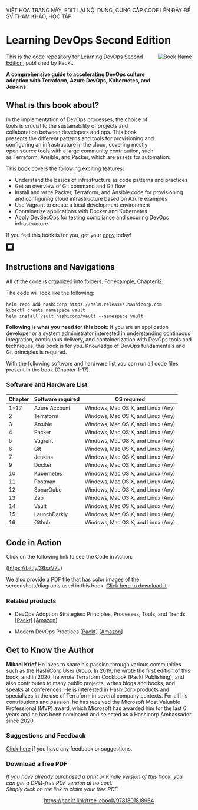
VIỆT HÓA TRANG NÀY, EDIT LẠI NỘI DUNG, CUNG CẤP CODE LÊN ĐÂY ĐỂ SV THAM KHẢO, HỌC TẬP.

# Learning DevOps Second Edition

<a href="https://www.packtpub.com/product/learning-devops-second-edition/9781801818964"><img src="https://images-na.ssl-images-amazon.com/images/I/31-t9tz9vLL._SX404_BO1,204,203,200_.jpg" alt="Book Name" height="256px" align="right"></a>

This is the code repository for [Learning DevOps Second Edition](https://www.packtpub.com/product/learning-devops-second-edition/9781801818964), published by Packt.

**A comprehensive guide to accelerating DevOps culture adoption with Terraform, Azure DevOps, Kubernetes, and Jenkins**

## What is this book about?
In the implementation of DevOps processes, the choice of tools is crucial to the sustainability of projects and collaboration between developers and ops. This book presents the different patterns and tools for provisioning and configuring an infrastructure in the cloud, covering mostly open source tools with a large community contribution, such as Terraform, Ansible, and Packer, which are assets for automation.

This book covers the following exciting features: 
* Understand the basics of infrastructure as code patterns and practices
* Get an overview of Git command and Git flow
* Install and write Packer, Terraform, and Ansible code for provisioning and configuring cloud infrastructure based on Azure examples
* Use Vagrant to create a local development environment
* Containerize applications with Docker and Kubernetes
* Apply DevSecOps for testing compliance and securing DevOps infrastructure

If you feel this book is for you, get your [copy](https://www.amazon.com/dp/1801818967) today!

<a href="https://www.packtpub.com/?utm_source=github&utm_medium=banner&utm_campaign=GitHubBanner"><img src="https://raw.githubusercontent.com/PacktPublishing/GitHub/master/GitHub.png" alt="https://www.packtpub.com/" border="5" /></a>

## Instructions and Navigations
All of the code is organized into folders. For example, Chapter12.

The code will look like the following:
```
helm repo add hashicorp https://helm.releases.hashicorp.com
kubectl create namespace vault
helm install vault hashicorp/vault --namespace vault
```

**Following is what you need for this book:**
If you are an application developer or a system administrator interested in understanding continuous integration, continuous delivery, and containerization with DevOps tools and techniques, this book is for you. Knowledge of DevOps fundamentals and Git principles is required.

With the following software and hardware list you can run all code files present in the book (Chapter 1-17).

### Software and Hardware List

| Chapter  | Software required                    | OS required                        |
| -------- | -----------------------------------  | -----------------------------------|
| 1-17     | Azure Account 						  | Windows, Mac OS X, and Linux (Any) |
| 2        | Terraform 							  | Windows, Mac OS X, and Linux (Any) |
| 3        | Ansible 							  | Windows, Mac OS X, and Linux (Any) |
| 4        | Packer 							  | Windows, Mac OS X, and Linux (Any) |
| 5        | Vagrant 							  | Windows, Mac OS X, and Linux (Any) |
| 6        | Git     							  | Windows, Mac OS X, and Linux (Any) |
| 7        | Jenkins 							  | Windows, Mac OS X, and Linux (Any) |
| 9        | Docker 							  | Windows, Mac OS X, and Linux (Any) |
| 10       | Kubernetes 						  | Windows, Mac OS X, and Linux (Any) |
| 11       | Postman 							  | Windows, Mac OS X, and Linux (Any) |
| 12       | SonarQube 							  | Windows, Mac OS X, and Linux (Any) |
| 13       | Zap 							      | Windows, Mac OS X, and Linux (Any) |
| 14       | Vault 							      | Windows, Mac OS X, and Linux (Any) |
| 15       | LaunchDarkly 						  | Windows, Mac OS X, and Linux (Any) |
| 16       | Github 							  | Windows, Mac OS X, and Linux (Any) |

## Code in Action

Click on the following link to see the Code in Action:

(https://bit.ly/36xzV7u)

We also provide a PDF file that has color images of the screenshots/diagrams used in this book. [Click here to download it](https://static.packt-cdn.com/downloads/9781801818964_ColorImages.pdf).

### Related products <Other books you may enjoy>
* DevOps Adoption Strategies: Principles, Processes, Tools, and Trends [[Packt]](https://www.packtpub.com/product/devops-adoption-strategies-principles-processes-tools-and-trends/9781801076326) [[Amazon]](https://www.amazon.com/DevOps-Adoption-Strategies-Principles-Processes-ebook/dp/B0968VNHM5)

* Modern DevOps Practices [[Packt]](https://www.packtpub.com/product/modern-devops-practices/9781800562387) [[Amazon]](https://www.amazon.com/Modern-DevOps-Practices-cutting-edge-techniques-ebook/dp/B097DQNQZ3)

## Get to Know the Author
**Mikael Krief**
He loves to share his passion through various communities such as the HashiCorp User Group. In 2019, he wrote the first edition of this book, and in 2020, he wrote Terraform Cookbook (Packt Publishing), and also contributes to many public projects, writes blogs and books, and speaks at conferences.
He is interested in HashiCorp products and specializes in the use of Terraform in several company contexts.
For all his contributions and passion, he has received the Microsoft Most Valuable Professional (MVP) award, which Microsoft has awarded him for the last 6 years and he has been nominated and selected as a Hashicorp Ambassador since 2020.

### Suggestions and Feedback
[Click here](https://docs.google.com/forms/d/e/1FAIpQLSdy7dATC6QmEL81FIUuymZ0Wy9vH1jHkvpY57OiMeKGqib_Ow/viewform) if you have any feedback or suggestions.
### Download a free PDF

 <i>If you have already purchased a print or Kindle version of this book, you can get a DRM-free PDF version at no cost.<br>Simply click on the link to claim your free PDF.</i>
<p align="center"> <a href="https://packt.link/free-ebook/9781801818964">https://packt.link/free-ebook/9781801818964 </a> </p>
